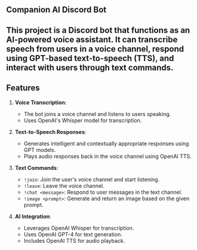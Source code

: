 ## Companion AI Discord Bot

## This project is a Discord bot that functions as an AI-powered voice assistant. It can transcribe speech from users in a voice channel, respond using GPT-based text-to-speech (TTS), and interact with users through text commands.

## Features
1. **Voice Transcription**: 
   - The bot joins a voice channel and listens to users speaking.
   - Uses OpenAI's Whisper model for transcription.

2. **Text-to-Speech Responses**:
   - Generates intelligent and contextually appropriate responses using GPT models.
   - Plays audio responses back in the voice channel using OpenAI TTS.

3. **Text Commands**:
   - `!join`: Join the user's voice channel and start listening.
   - `!leave`: Leave the voice channel.
   - `!chat <message>`: Respond to user messages in the text channel.
   - `!image <prompt>`: Generate and return an image based on the given prompt.

4. **AI Integration**:
   - Leverages OpenAI Whisper for transcription.
   - Uses OpenAI GPT-4 for text generation.
   - Includes OpenAI TTS for audio playback.
